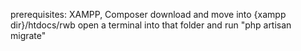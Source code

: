 prerequisites: XAMPP, Composer
download and move into {xampp dir}/htdocs/rwb
open a terminal into that folder and run "php artisan migrate"